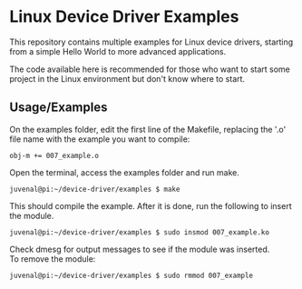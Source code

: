 
# Linux Device Driver Examples

This repository contains multiple examples for Linux device drivers, starting 
from a simple Hello World to more advanced applications.

The code available here is recommended for those who want to start some project
in the Linux environment but don't know where to start.


## Usage/Examples
On the examples folder, edit the first line of the Makefile, replacing the '.o'
file name with the example you want to compile:
```
obj-m += 007_example.o
```
Open the terminal, access the examples folder and run make.
```console
juvenal@pi:~/device-driver/examples $ make
```
This should compile the example. After it is done, run the following to insert
the module.
```console
juvenal@pi:~/device-driver/examples $ sudo insmod 007_example.ko
```
Check dmesg for output messages to see if the module was inserted.\
To remove the module:
```console
juvenal@pi:~/device-driver/examples $ sudo rmmod 007_example
```
